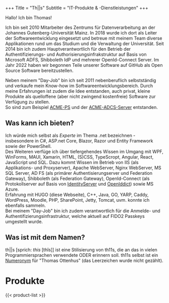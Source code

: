 +++
Title = "Th||s"
Subtitle = "IT-Produkte & -Dienstleistungen"
+++

Hallo! Ich bin Thomas!

Ich bin seit 2010 Mitarbeiter des Zentrums für Datenverarbeitung an der Johannes Gutenberg-Universität Mainz.
In 2018 wurde ich dort als Leiter der Softwareentwicklung eingesetzt und betreue mit meinem Team diverse Applikationen rund um das Studium und die Verwaltung der Universität.
Seit 2014 bin ich zudem Hauptverantwortlich für den Betrieb der Authentifizierungs- und Authorisierungsinfrakstruktur auf Basis von Microsoft ADFS, Shibboleth IdP und mehrerer OpenId-Connect Server.
Im Jahr 2022 haben wir begonnen Teile unserer Software auf GitHub als Open Source Software bereitzustellen.

Neben meinem "Day-Job" bin ich seit 2011 nebenberuflich selbstständig und verkaufe mein Know-how im Softwareentwicklungsbereich.
Durch meine Erfahrungen ist zudem die Idee entstanden, auch privat, kleine Produkte als quelloffene (aber nicht zwingend kostenfreie) Software zur Verfügung zu stellen.  
So sind zum Beispiel [ACME-PS](/products/acme-ps/) und der [ACME-ADCS-Server](/products/acme-adcs-server/) entstanden.


## Was kann ich bieten?

Ich würde mich selbst als _Experte_ im Thema .net bezeichnen - insbesondere in C#, ASP.net Core, Blazor, Razor und Entity Framework sowie der PowerShell.  
Des Weiteren verfüge ich über tiefergehendes Wissen im Umgang mit WPF, WinForms, MAUI, Xamarin, HTML, (S)CSS, TypeScropt, Angular, React, JavaScript und SQL.
Dazu kommt Wissen im Betrieb von IIS (als Applikations- und Proxyserver), Apache WebServer, Nginx WebServer, MS SQL Server, AD FS (als primärer Authentisierungserver und Federation Gateway), Shibboleth (als Federation Gateway), OpenId-Connect (als Protokollserver auf Basis von [IdentityServer](https://github.com/Duende/) und [OpenIddict](https://github.com/OpenIddict)) sowie MS Azure.  
Erfahrung mit HUGO (diese Webseite), C++, Java, GO, YARP, Caddy, WordPress, Moodle, PHP, SharePoint, Jetty, Tomcat, uvm. konnte ich ebenfalls sammeln.  
Bei meinem "Day-Job" bin ich zudem verantwortlich für die Anmelde- und Authentifizierungsinfrastruktur, welche aktuell auf FIDO2 Passkeys umgestellt wurde.


## Was ist mit dem Namen?

th||s [sprich: *this* [thĭs]] ist eine Stilisierung von th11s, die an das in vielen Programmiersprachen verwendete ODER erinnern soll.
th11s selbst ist ein [Numeronym](https://de.wikipedia.org/wiki/Numeronym) für "Thomas Ottenhus" (das Leerzeichen wurde nicht gezählt).

# Produkte

{{< product-list >}}
